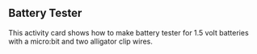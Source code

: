 ## Battery Tester

This activity card shows how to make battery tester for 1.5 volt batteries
with a micro:bit and two alligator clip wires.
